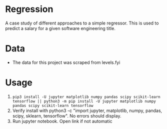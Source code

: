 # Regression
A case study of different approaches to a simple regressor. This is used to predict a salary for a given software engineering title.

# Data
- The data for this project was scraped from levels.fyi

# Usage
1. ```pip3 install -U jupyter matplotlib numpy pandas scipy scikit-learn tensorflow || python3 -m pip install -U jupyter matplotlib numpy pandas scipy scikit-learn tensorflow```
2. Verify install with  python3 -c "import jupyter, matplotlib, numpy, pandas, scipy, sklearn, tensorflow". No errors should display.
3. Run jupyter notebook. Open link if not automatic
